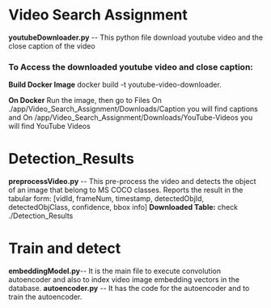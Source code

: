 # Video Search Assignment
__youtubeDownloader.py__ -- This python file download youtube video and the close caption of the video

### To Access the downloaded youtube video and close caption:
__Build Docker Image__
docker build -t youtube-video-downloader.

__On Docker__
Run the image, then go to Files
On ./app/Video_Search_Assignment/Downloads/Caption you will find captions 
and On /app/Video_Search_Assignment/Downloads/YouTube-Videos you will find YouTube Videos

# Detection_Results
__preprocessVideo.py__ -- This pre-process the video and detects the object of an image that belong to MS COCO classes. 
Reports the result in the tabular form: [vidId, frameNum, timestamp, detectedObjId, detectedObjClass, confidence, bbox info]
__Downloaded Table:__ check ./Detection_Results

# Train and detect
__embeddingModel.py__-- It is the main file to execute convolution autoencoder and also to index video image embedding vectors in the database.
__autoencoder.py__ -- It has the code for the autoencoder and to train the autoencoder.
